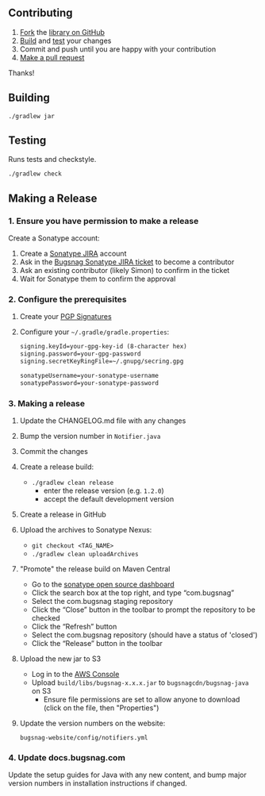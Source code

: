 ## Contributing

1. [Fork](https://help.github.com/articles/fork-a-repo) the
   [library on GitHub](https://github.com/bugsnag/bugsnag-java)
2. [Build](#building) and [test](#testing) your changes
3. Commit and push until you are happy with your contribution
4. [Make a pull request](https://help.github.com/articles/using-pull-requests)

Thanks!

## Building

```
./gradlew jar
```

## Testing

Runs tests and checkstyle.

```
./gradlew check
```

## Making a Release


### 1. Ensure you have permission to make a release

Create a Sonatype account:

1. Create a [Sonatype JIRA](https://issues.sonatype.org) account
1. Ask in the [Bugsnag Sonatype JIRA ticket](https://issues.sonatype.org/browse/OSSRH-5533) to become a contributor
1. Ask an existing contributor (likely Simon) to confirm in the ticket
1. Wait for Sonatype them to confirm the approval

### 2. Configure the prerequisites

1. Create your [PGP Signatures](http://central.sonatype.org/pages/working-with-pgp-signatures.html)
2. Configure your `~/.gradle/gradle.properties`:

   ```xml
   signing.keyId=your-gpg-key-id (8-character hex)
   signing.password=your-gpg-password
   signing.secretKeyRingFile=~/.gnupg/secring.gpg
   
   sonatypeUsername=your-sonatype-username
   sonatypePassword=your-sonatype-password
   ```

### 3. Making a release

1. Update the CHANGELOG.md file with any changes
1. Bump the version number in `Notifier.java`
1. Commit the changes
1. Create a release build:
   * `./gradlew clean release`
     - enter the release version (e.g. `1.2.0`)
     - accept the default development version
1. Create a release in GitHub
1. Upload the archives to Sonatype Nexus:
   * `git checkout <TAG_NAME>`
   * `./gradlew clean uploadArchives`
1. "Promote" the release build on Maven Central
   * Go to the [sonatype open source dashboard](https://oss.sonatype.org/index.html#stagingRepositories)
   * Click the search box at the top right, and type “com.bugsnag”
   * Select the com.bugsnag staging repository
   * Click the “Close” button in the toolbar to prompt the repository to be checked
   * Click the “Refresh” button
   * Select the com.bugsnag repository (should have a status of 'closed')
   * Click the “Release” button in the toolbar
1. Upload the new jar to S3
   * Log in to the [AWS Console](https://bugsnag.signin.aws.amazon.com/console)
   * Upload `build/libs/bugsnag-x.x.x.jar` to `bugsnagcdn/bugsnag-java` on S3
	 * Ensure file permissions are set to allow anyone to download (click on the
     file, then "Properties")
1. Update the version numbers on the website:

   ```
   bugsnag-website/config/notifiers.yml
   ```

### 4. Update docs.bugsnag.com

Update the setup guides for Java with any new content, and bump major version
numbers in installation instructions if changed.

